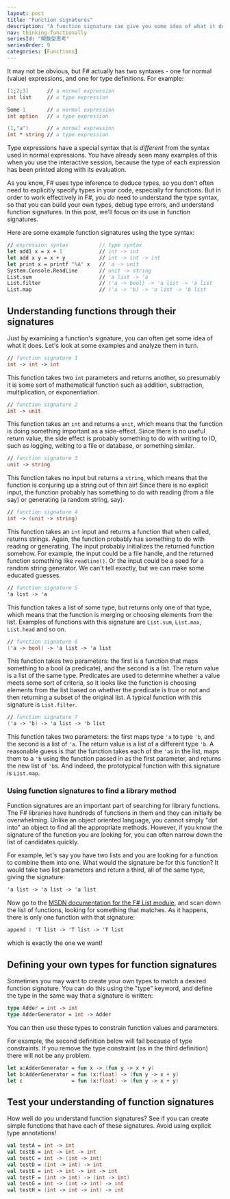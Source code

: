 ```yaml
---
layout: post
title: "Function signatures"
description: "A function signature can give you some idea of what it does"
nav: thinking-functionally
seriesId: "関数型思考"
seriesOrder: 9
categories: [Functions]
---
```


It may not be obvious, but F# actually has two syntaxes - one for normal (value) expressions, and one for type definitions. For example:

```fsharp
[1;2;3]      // a normal expression
int list     // a type expression 

Some 1       // a normal expression
int option   // a type expression 

(1,"a")      // a normal expression
int * string // a type expression 
```

Type expressions have a special syntax that is *different* from the syntax used in normal expressions. You have already seen many examples of this when you use the interactive session, because the type of each expression has been printed along with its evaluation. 

As you know, F# uses type inference to deduce types, so you don't often need to explicitly specify types in your code, especially for functions. But in order to work effectively in F#, you *do* need to understand the type syntax, so that you can build your own types, debug type errors, and understand function signatures. In this post, we'll focus on its use in function signatures.

Here are some example function signatures using the type syntax:

```fsharp
// expression syntax          // type syntax
let add1 x = x + 1            // int -> int 
let add x y = x + y           // int -> int -> int
let print x = printf "%A" x   // 'a -> unit
System.Console.ReadLine       // unit -> string
List.sum                      // 'a list -> 'a
List.filter                   // ('a -> bool) -> 'a list -> 'a list
List.map                      // ('a -> 'b) -> 'a list -> 'b list
```

## Understanding functions through their signatures ##

Just by examining a function's signature, you can often get some idea of what it does. Let's look at some examples and analyze them in turn.

```fsharp
// function signature 1
int -> int -> int
```

This function takes two `int` parameters and returns another, so presumably it is some sort of mathematical function such as addition, subtraction, multiplication, or exponentiation. 

```fsharp
// function signature 2
int -> unit
```

This function takes an `int` and returns a `unit`, which means that the function is doing something important as a side-effect. Since there is no useful return value, the side effect is probably something to do with writing to IO, such as logging, writing to a file or database, or something similar. 

```fsharp
// function signature 3
unit -> string
```

This function takes no input but returns a `string`, which means that the function is conjuring up a string out of thin air! Since there is no explicit input, the function probably has something to do with reading (from a file say) or generating (a random string, say). 

```fsharp
// function signature 4
int -> (unit -> string)
```

This function takes an `int` input and returns a function that when called, returns strings. Again, the function probably has something to do with reading or generating. The input probably initializes the returned function somehow. For example, the input could be a file handle, and the returned function something like `readline()`. Or the input could be a seed for a random string generator. We can't tell exactly, but we can make some educated guesses.

```fsharp
// function signature 5
'a list -> 'a 
```

This function takes a list of some type, but returns only one of that type, which means that the function is merging or choosing elements from the list. Examples of functions with this signature are `List.sum`, `List.max`, `List.head` and so on.

```fsharp
// function signature 6
('a -> bool) -> 'a list -> 'a list 
```

This function takes two parameters: the first is a function that maps something to a bool (a predicate), and the second is a list. The return value is a list of the same type. Predicates are used to determine whether a value meets some sort of criteria, so it looks like the function is choosing elements from the list based on whether the predicate is true or not and then returning a subset of the original list. A typical function with this signature is `List.filter`.

```fsharp
// function signature 7
('a -> 'b) -> 'a list -> 'b list
```

This function takes two parameters: the first maps type `'a` to type `'b`, and the second is a list of `'a`. The return value is a list of a different type `'b`. A reasonable guess is that the function takes each of the `'a`s in the list, maps them to a `'b` using the function passed in as the first parameter, and returns the new list of `'b`s. And indeed, the prototypical function with this signature is `List.map`.

### Using function signatures to find a library method ###

Function signatures are an important part of searching for library functions. The F# libraries have hundreds of functions in them and they can initially be overwhelming.  Unlike an object oriented language, you cannot simply "dot into" an object to find all the appropriate methods. However, if you know the signature of the function you are looking for, you can often narrow down the list of candidates quickly.

For example, let's say you have two lists and you are looking for a function to combine them into one. What would the signature be for this function? It would take two list parameters and return a third, all of the same type, giving the signature:

```fsharp
'a list -> 'a list -> 'a list
```

Now go to the [MSDN documentation for the F# List module](http://msdn.microsoft.com/en-us/library/ee353738), and scan down the list of functions, looking for something that matches.  As it happens, there is only one function with that signature:

```fsharp
append : 'T list -> 'T list -> 'T list 
```

which is exactly the one we want!

## Defining your own types for function signatures ##

Sometimes you may want to create your own types to match a desired function signature. You can do this using the "type" keyword, and define the type in the same way that a signature is written:

```fsharp
type Adder = int -> int
type AdderGenerator = int -> Adder
```

You can then use these types to constrain function values and parameters. 

For example, the second definition below will fail because of type constraints. If you remove the type constraint (as in the third definition) there will not be any problem.

```fsharp
let a:AdderGenerator = fun x -> (fun y -> x + y)
let b:AdderGenerator = fun (x:float) -> (fun y -> x + y)
let c                = fun (x:float) -> (fun y -> x + y)
```

## Test your understanding of function signatures ##

How well do you understand function signatures?  See if you can create simple functions that have each of these signatures. Avoid using explicit type annotations! 

```fsharp
val testA = int -> int
val testB = int -> int -> int
val testC = int -> (int -> int)      
val testD = (int -> int) -> int
val testE = int -> int -> int -> int
val testF = (int -> int) -> (int -> int)
val testG = int -> (int -> int) -> int
val testH = (int -> int -> int) -> int
```
